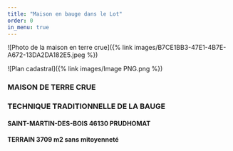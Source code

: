 ```yaml
---
title: "Maison en bauge dans le Lot"
order: 0
in_menu: true
---
```

![Photo de la maison en terre crue]({% link images/B7CE1BB3-47E1-4B7E-A672-13DA2DA182E5.jpeg %}) 

![Plan cadastral]({% link images/Image PNG.png %}) 

### MAISON DE TERRE CRUE
### TECHNIQUE TRADITIONNELLE DE LA BAUGE

#### SAINT-MARTIN-DES-BOIS 46130 PRUDHOMAT
#### TERRAIN 3709 m2 sans mitoyenneté 